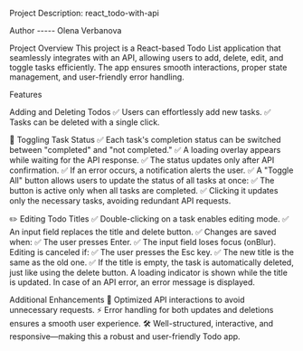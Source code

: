 Project Description: react_todo-with-api

Author ----- Olena Verbanova

Project Overview
This project is a React-based Todo List application that seamlessly integrates with an API, allowing users to add, delete, edit, and toggle tasks efficiently. The app ensures smooth interactions, proper state management, and user-friendly error handling.

Features

Adding and Deleting Todos
✅ Users can effortlessly add new tasks.
✅ Tasks can be deleted with a single click.

🔄 Toggling Task Status
✅ Each task's completion status can be switched between "completed" and "not completed."
✅ A loading overlay appears while waiting for the API response.
✅ The status updates only after API confirmation.
✅ If an error occurs, a notification alerts the user.
✅ A "Toggle All" button allows users to update the status of all tasks at once:
✅ The button is active only when all tasks are completed.
✅ Clicking it updates only the necessary tasks, avoiding redundant API requests.

✏️ Editing Todo Titles
✅ Double-clicking on a task enables editing mode.
✅ An input field replaces the title and delete button.
✅ Changes are saved when:
✅ The user presses Enter.
✅ The input field loses focus (onBlur).
Editing is canceled if:
✅ The user presses the Esc key.
✅ The new title is the same as the old one.
✅ If the title is empty, the task is automatically deleted, just like using the delete button.
A loading indicator is shown while the title is updated.
In case of an API error, an error message is displayed.

Additional Enhancements
🚀 Optimized API interactions to avoid unnecessary requests.
⚡ Error handling for both updates and deletions ensures a smooth user experience.
🛠️ Well-structured, interactive, and responsive—making this a robust and user-friendly Todo app.
